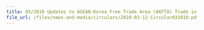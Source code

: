 ```yaml
---
title: 03/2010 Updates to ASEAN-Korea Free Trade Area (AKFTA) Trade in Goods Agreement
file_url: /files/news-and-media/circulars/2010-03-12-Circular032010.pdf
---
```

